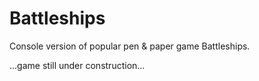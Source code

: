# Battleships
Console version of popular pen & paper game Battleships.

...game still under construction...


